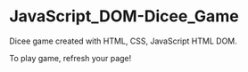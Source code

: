 # JavaScript_DOM-Dicee_Game

Dicee game created with HTML, CSS, JavaScript HTML DOM.

To play game, refresh your page!
